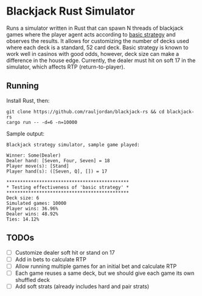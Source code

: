 # Blackjack Rust Simulator

Runs a simulator written in Rust that can spawn N threads of blackjack games where the player
agent acts according to [basic strategy](https://www.vegashowto.com/blackjack-basic-strategy) and observes the results. It allows for customizing
the number of decks used where each deck is a standard, 52 card deck. 
Basic strategy is known to work well in casinos with good odds, however, deck size can make a difference in the house edge. 
Currently, the dealer must hit on soft 17 in the simulator, which affects RTP (return-to-player).

## Running

Install Rust, then:

```
git clone https://github.com/rauljordan/blackjack-rs && cd blackjack-rs
cargo run -- -d=6 -n=10000
```

Sample output:

```
Blackjack strategy simulator, sample game played:

Winner: Some(Dealer)
Dealer hand: [Seven, Four, Seven] = 18
Player move(s): [Stand]
Player hand(s): ([Seven, Q], []) = 17

*********************************************
* Testing effectiveness of 'basic strategy' *
*********************************************
Deck size: 6
Simulated games: 10000
Player wins: 36.96%
Dealer wins: 48.92%
Ties: 14.12%
```

## TODOs

- [ ] Customize dealer soft hit or stand on 17
- [ ] Add in bets to calculate RTP
- [ ] Allow running multiple games for an initial bet and calculate RTP
- [ ] Each game reuses a same deck, but we should give each game its own shuffled deck
- [ ] Add soft strats (already includes hard and pair strats)
